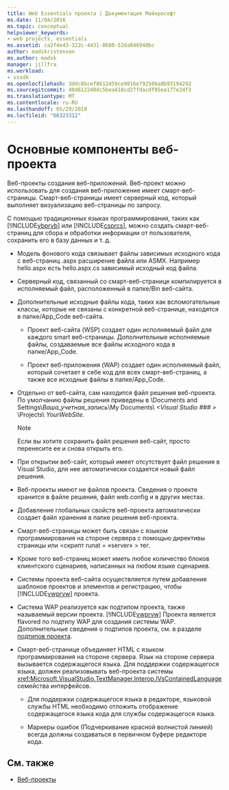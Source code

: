 ```yaml
---
title: Web Essentials проекта | Документация Майкрософт
ms.date: 11/04/2016
ms.topic: conceptual
helpviewer_keywords:
- web projects, essentials
ms.assetid: ca2f4e43-322c-4431-8680-52da846940bc
author: madskristensen
ms.author: madsk
manager: jillfra
ms.workload:
- vssdk
ms.openlocfilehash: 3ddc8bcef8612459ce9816e79250ba8b93194292
ms.sourcegitcommit: 40d612240dc5bea418cd27fdacdf85ea177e2df3
ms.translationtype: MT
ms.contentlocale: ru-RU
ms.lasthandoff: 05/29/2019
ms.locfileid: "66323312"
---
```

# <a name="web-project-essentials"></a>Основные компоненты веб-проекта
Веб-проекты создания веб-приложений. Веб-проект можно использовать для создания веб-приложение имеет смарт-веб-страницы. Смарт-веб-страницы имеет серверный код, который выполняет визуализацию веб-страницы по запросу.

 С помощью традиционных языках программирования, таких как [!INCLUDE[vbprvb](../../code-quality/includes/vbprvb_md.md)] или [!INCLUDE[csprcs](../../data-tools/includes/csprcs_md.md)], можно создать смарт-веб-страниц для сбора и обработки информации от пользователя, сохранить его в базу данных и т. д.

- Модель фонового кода связывает файлы зависимых исходного кода с веб-страниц .aspx расширение файла или ASMX. Например hello.aspx есть hello.aspx.cs зависимый исходный код файла.

- Серверный код, связанный со смарт-веб-странице компилируется в исполняемый файл, расположенный в папке/Bin веб-сайта.

- Дополнительные исходные файлы кода, таких как вспомогательные классы, которые не связаны с конкретной веб-странице, находятся в папке/App_Code веб-сайта.

  - Проект веб-сайта (WSP) создает один исполняемый файл для каждого smart веб-страницы. Дополнительные исполняемые файлы, создаваемые все файлы исходного кода в папке/App_Code.

  - Проект веб-приложения (WAP) создает один исполняемый файл, который сочетает в себе код для всех смарт-веб-страниц, а также все исходные файлы в папке/App_Code.

- Отдельно от веб-сайта, сам находится файл решения веб-проекта. По умолчанию файлы решения приведены в \Documents and Settings\\*Ваша_учетная_запись*\My Documents\\ *\<Visual Studio ### >* \Projects\\ *YourWebSite*.

  > [!NOTE]
  > Если вы хотите сохранить файл решения веб-сайт, просто перенесите ее и снова открыть его.

- При открытии веб-сайт, который имеет отсутствует файл решения в Visual Studio, для нее автоматически создается новый файл решения.

- Веб-проекты имеют не файлов проекта. Сведения о проекте хранится в файле решения, файл web.config и в других местах.

- Добавление глобальных свойств веб-проекта автоматически создает файл хранения в папке решения веб-проекта.

- Смарт-веб-страницы может быть связан с языком программирования на стороне сервера с помощью директивы страницы или \<скрипт runat = «server» > тег.

- Кроме того веб-страниц может иметь любое количество блоков клиентского сценариев, написанных на любом языке сценариев.

- Системы проекта веб-сайта осуществляется путем добавления шаблонов проектов и элементов и регистрацию, чтобы [!INCLUDE[vwprvw](../../extensibility/internals/includes/vwprvw_md.md)] проекта.

- Система WAP реализуется как подтипом проекта, также называемый версии проекта. [!INCLUDE[vwprvw](../../extensibility/internals/includes/vwprvw_md.md)] Проекта является flavored по подтипу WAP для создания системы WAP. Дополнительные сведения о подтипов проекта, см. в разделе [подтипов проекта](../../extensibility/internals/project-subtypes.md).

- Смарт-веб-странице объединяет HTML с языком программирования на стороне сервера. Язык на стороне сервера вызывается содержащегося языка. Для поддержки содержащегося языка, должен реализовывать веб-проекта системы <xref:Microsoft.VisualStudio.TextManager.Interop.IVsContainedLanguage> семейства интерфейсов.

  - Для поддержки содержащегося языка в редакторе, языковой службы HTML необходимо отложить отображение содержащегося языка кода для службы содержащегося языка.

  - Маркеры ошибок (Подчеркивание красной волнистой линией) всегда должны создаваться в первичном буфере редакторе кода.

## <a name="see-also"></a>См. также
- [Веб-проекты](../../extensibility/internals/web-projects.md)
